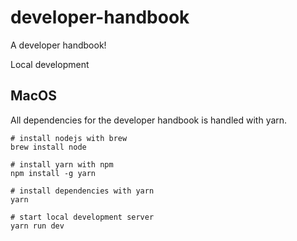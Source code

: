 # developer-handbook

A developer handbook!

Local development

## MacOS

All dependencies for the developer handbook is handled with yarn.

```
# install nodejs with brew
brew install node

# install yarn with npm
npm install -g yarn

# install dependencies with yarn
yarn

# start local development server
yarn run dev
```